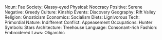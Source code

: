 Noun: Fae
Society: Glassy-eyed
Physical: Noocracy
Positive: Serene
Negative: Greedy
Culture: Kinship
Events: Discovery
Geography: Rift Valley
Religion: Gnosticism
Economics: Socialism
Diets: Lignivorous
Tech: Primordial
Nature: Indifferent
Conflict: Appeasement
Occupations: Hunter
Symbols: Stars
Architecture: Treehouse
Language: Consonant-rich
Fashion: Embroidered
Laws: Oligarchic